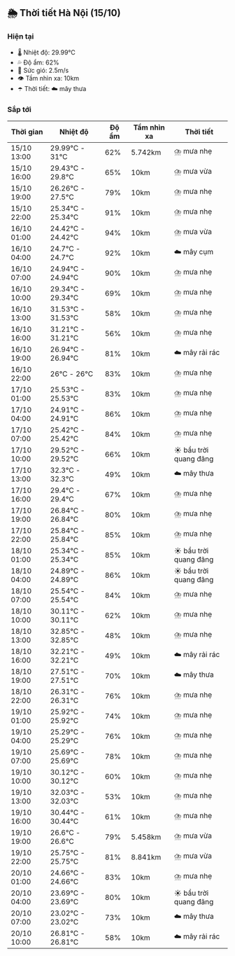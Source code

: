## 🌦️ Thời tiết Hà Nội (15/10)

### Hiện tại

- 🌡️ Nhiệt độ: 29.99℃
- 💦 Độ ẩm: 62%
- 💨 Sức gió: 2.5m/s
- 👁️ Tầm nhìn xa: 10km
- ☂️ Thời tiết: ☁️ mây thưa

### Sắp tới

| Thời gian | Nhiệt độ | Độ ẩm | Tầm nhìn xa | Thời tiết |
| --- | --- | --- | --- | --- |
| 15/10 13:00 | 29.99℃ - 31℃ | 62% | 5.742km | ⛈️ mưa nhẹ |
| 15/10 16:00 | 29.43℃ - 29.8℃ | 65% | 10km | ⛈️ mưa vừa |
| 15/10 19:00 | 26.26℃ - 27.5℃ | 79% | 10km | ⛈️ mưa nhẹ |
| 15/10 22:00 | 25.34℃ - 25.34℃ | 91% | 10km | ⛈️ mưa nhẹ |
| 16/10 01:00 | 24.42℃ - 24.42℃ | 94% | 10km | ⛈️ mưa vừa |
| 16/10 04:00 | 24.7℃ - 24.7℃ | 92% | 10km | ☁️ mây cụm |
| 16/10 07:00 | 24.94℃ - 24.94℃ | 90% | 10km | ⛈️ mưa nhẹ |
| 16/10 10:00 | 29.34℃ - 29.34℃ | 69% | 10km | ⛈️ mưa nhẹ |
| 16/10 13:00 | 31.53℃ - 31.53℃ | 58% | 10km | ⛈️ mưa nhẹ |
| 16/10 16:00 | 31.21℃ - 31.21℃ | 56% | 10km | ⛈️ mưa nhẹ |
| 16/10 19:00 | 26.94℃ - 26.94℃ | 81% | 10km | ☁️ mây rải rác |
| 16/10 22:00 | 26℃ - 26℃ | 83% | 10km | ⛈️ mưa nhẹ |
| 17/10 01:00 | 25.53℃ - 25.53℃ | 83% | 10km | ⛈️ mưa nhẹ |
| 17/10 04:00 | 24.91℃ - 24.91℃ | 86% | 10km | ⛈️ mưa nhẹ |
| 17/10 07:00 | 25.42℃ - 25.42℃ | 84% | 10km | ⛈️ mưa nhẹ |
| 17/10 10:00 | 29.52℃ - 29.52℃ | 66% | 10km | ☀️ bầu trời quang đãng |
| 17/10 13:00 | 32.3℃ - 32.3℃ | 49% | 10km | ☁️ mây thưa |
| 17/10 16:00 | 29.4℃ - 29.4℃ | 67% | 10km | ⛈️ mưa nhẹ |
| 17/10 19:00 | 26.84℃ - 26.84℃ | 80% | 10km | ⛈️ mưa nhẹ |
| 17/10 22:00 | 25.84℃ - 25.84℃ | 85% | 10km | ⛈️ mưa nhẹ |
| 18/10 01:00 | 25.34℃ - 25.34℃ | 85% | 10km | ☀️ bầu trời quang đãng |
| 18/10 04:00 | 24.89℃ - 24.89℃ | 86% | 10km | ☀️ bầu trời quang đãng |
| 18/10 07:00 | 25.54℃ - 25.54℃ | 84% | 10km | ⛈️ mưa nhẹ |
| 18/10 10:00 | 30.11℃ - 30.11℃ | 62% | 10km | ⛈️ mưa nhẹ |
| 18/10 13:00 | 32.85℃ - 32.85℃ | 48% | 10km | ⛈️ mưa nhẹ |
| 18/10 16:00 | 32.21℃ - 32.21℃ | 49% | 10km | ☁️ mây rải rác |
| 18/10 19:00 | 27.51℃ - 27.51℃ | 70% | 10km | ☁️ mây thưa |
| 18/10 22:00 | 26.31℃ - 26.31℃ | 76% | 10km | ⛈️ mưa nhẹ |
| 19/10 01:00 | 25.92℃ - 25.92℃ | 74% | 10km | ⛈️ mưa nhẹ |
| 19/10 04:00 | 25.29℃ - 25.29℃ | 76% | 10km | ⛈️ mưa nhẹ |
| 19/10 07:00 | 25.69℃ - 25.69℃ | 78% | 10km | ⛈️ mưa nhẹ |
| 19/10 10:00 | 30.12℃ - 30.12℃ | 60% | 10km | ⛈️ mưa nhẹ |
| 19/10 13:00 | 32.03℃ - 32.03℃ | 53% | 10km | ⛈️ mưa nhẹ |
| 19/10 16:00 | 30.44℃ - 30.44℃ | 61% | 10km | ⛈️ mưa nhẹ |
| 19/10 19:00 | 26.6℃ - 26.6℃ | 79% | 5.458km | ⛈️ mưa vừa |
| 19/10 22:00 | 25.75℃ - 25.75℃ | 81% | 8.841km | ⛈️ mưa vừa |
| 20/10 01:00 | 24.66℃ - 24.66℃ | 83% | 10km | ⛈️ mưa nhẹ |
| 20/10 04:00 | 23.69℃ - 23.69℃ | 80% | 10km | ☀️ bầu trời quang đãng |
| 20/10 07:00 | 23.02℃ - 23.02℃ | 73% | 10km | ☁️ mây thưa |
| 20/10 10:00 | 26.81℃ - 26.81℃ | 58% | 10km | ☁️ mây rải rác |
